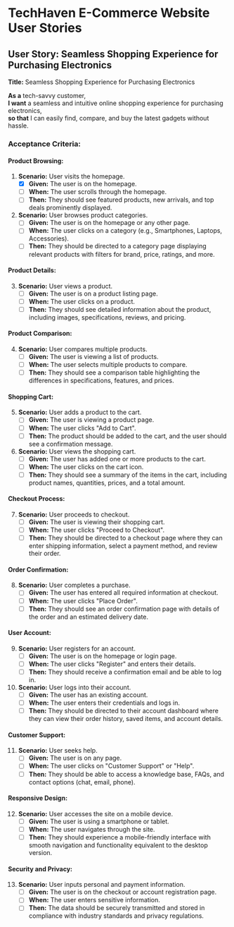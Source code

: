# TechHaven E-Commerce Website User Stories

## User Story: Seamless Shopping Experience for Purchasing Electronics

**Title:** Seamless Shopping Experience for Purchasing Electronics

**As a** tech-savvy customer,  
**I want** a seamless and intuitive online shopping experience for purchasing electronics,  
**so that** I can easily find, compare, and buy the latest gadgets without hassle.

### Acceptance Criteria:

#### Product Browsing:
1. **Scenario:** User visits the homepage.
   - [X] **Given:** The user is on the homepage.
   - [ ] **When:** The user scrolls through the homepage.
   - [ ] **Then:** They should see featured products, new arrivals, and top deals prominently displayed.

2. **Scenario:** User browses product categories.
   - [ ] **Given:** The user is on the homepage or any other page.
   - [ ] **When:** The user clicks on a category (e.g., Smartphones, Laptops, Accessories).
   - [ ] **Then:** They should be directed to a category page displaying relevant products with filters for brand, price, ratings, and more.

#### Product Details:
3. **Scenario:** User views a product.
   - [ ] **Given:** The user is on a product listing page.
   - [ ] **When:** The user clicks on a product.
   - [ ] **Then:** They should see detailed information about the product, including images, specifications, reviews, and pricing.

#### Product Comparison:
4. **Scenario:** User compares multiple products.
   - [ ] **Given:** The user is viewing a list of products.
   - [ ] **When:** The user selects multiple products to compare.
   - [ ] **Then:** They should see a comparison table highlighting the differences in specifications, features, and prices.

#### Shopping Cart:
5. **Scenario:** User adds a product to the cart.
   - [ ] **Given:** The user is viewing a product page.
   - [ ] **When:** The user clicks "Add to Cart".
   - [ ] **Then:** The product should be added to the cart, and the user should see a confirmation message.

6. **Scenario:** User views the shopping cart.
   - [ ] **Given:** The user has added one or more products to the cart.
   - [ ] **When:** The user clicks on the cart icon.
   - [ ] **Then:** They should see a summary of the items in the cart, including product names, quantities, prices, and a total amount.

#### Checkout Process:
7. **Scenario:** User proceeds to checkout.
   - [ ] **Given:** The user is viewing their shopping cart.
   - [ ] **When:** The user clicks "Proceed to Checkout".
   - [ ] **Then:** They should be directed to a checkout page where they can enter shipping information, select a payment method, and review their order.

#### Order Confirmation:
8. **Scenario:** User completes a purchase.
   - [ ] **Given:** The user has entered all required information at checkout.
   - [ ] **When:** The user clicks "Place Order".
   - [ ] **Then:** They should see an order confirmation page with details of the order and an estimated delivery date.

#### User Account:
9. **Scenario:** User registers for an account.
   - [ ] **Given:** The user is on the homepage or login page.
   - [ ] **When:** The user clicks "Register" and enters their details.
   - [ ] **Then:** They should receive a confirmation email and be able to log in.

10. **Scenario:** User logs into their account.
    - [ ] **Given:** The user has an existing account.
    - [ ] **When:** The user enters their credentials and logs in.
    - [ ] **Then:** They should be directed to their account dashboard where they can view their order history, saved items, and account details.

#### Customer Support:
11. **Scenario:** User seeks help.
    - [ ] **Given:** The user is on any page.
    - [ ] **When:** The user clicks on "Customer Support" or "Help".
    - [ ] **Then:** They should be able to access a knowledge base, FAQs, and contact options (chat, email, phone).

#### Responsive Design:
12. **Scenario:** User accesses the site on a mobile device.
    - [ ] **Given:** The user is using a smartphone or tablet.
    - [ ] **When:** The user navigates through the site.
    - [ ] **Then:** They should experience a mobile-friendly interface with smooth navigation and functionality equivalent to the desktop version.

#### Security and Privacy:
13. **Scenario:** User inputs personal and payment information.
    - [ ] **Given:** The user is on the checkout or account registration page.
    - [ ] **When:** The user enters sensitive information.
    - [ ] **Then:** The data should be securely transmitted and stored in compliance with industry standards and privacy regulations.
